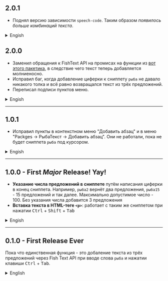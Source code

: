 ## 2.0.1

- Поднял версию зависимости `speech-code`. Таким образом *появилось больше комбинаций текста*.

<details>
<summary>Engish</summary>
*Upraised `speech-code` dependency version. That gives much more combinations of text.*
</details>

## 2.0.0

- Заменил обращения к FishText API на промисах на функции из [вот этого пакетика](https://www.npmjs.com/package/speech-code), в следствие чего текст теперь добавляется молниеносно.
- Исправил баг, когда добавление циферки к сниппету `рыба` не давало никакого толка и всё равно возвращался текст из трёх предложений.
- Переписал подписи пунктов меню.

<details>
<summary>Engish</summary>
<ul>
  <li>_Replaced promise based FishText API calls with the functions from [this package](https://www.npmjs.com/package/speech-code)._</li>
  <li>_Fixed the snippet didn't see a number and still returned 3 sentences._</li>
  <li>_Renamed menu labels._</li>
</ul>
</details>

---

## 1.0.1

- Исправил пункты в контекстном меню "Добавить абзац" и в меню "Packges → РыбаТекст → Добавить абзац". Они не работали, пока не будет сниппета `рыба` под курсором.

<details>
<summary>Engish</summary>
<ul>
  <li>_Fixed "Add paragraph" context menu and "Packges → РыбаТекст → Добавить абзац" commands not working witout the `рыба` snippet under the cursor._</li>
</ul>
</details>

---

## 1.0.0 - First *Major* Release! Yay!
- **Указание числа предложений в сниппете** путём написания циферки в конец сниппета. Например, `рыба2` вернёт два предложения, `рыба15` - 15 предложений и так далее. Максимально допустимое число - 100. Без указания числа добавится 3 предложения
- **Вставка текста в HTML-теге `<p>`**: работает с таким же сниппетом при нажатии <kbd>Ctrl</kbd> + <kbd>Shift</kbd> + <kbd>Tab</kbd>

<details>
<summary>Engish</summary>
<ul>
  <li>_**Defining sentences amount within the snippet** by typing the number of them. For example, `рыба2` will return 2 sentences, `рыба15` will return 15 sentences and so on. The maximum available number is 100. Without the number the snippet will return only 3 sentences._</li>
  <li>_**Inserting the text being wrapped in `<p>` HTML-tag.** Works with the same snippet by pressing the <kbd>Ctrl</kbd> + <kbd>Shift</kbd> + <kbd>Tab</kbd> buttons._</li>
</ul>
</details>

------

## 0.1.0 - First Release Ever
Пока что единственная функция - это добаление текста из трёх предложений через Fish Text API при вводе слова `рыба` и нажатии клавиши <kbd>Ctrl</kbd> + <kbd>Tab</kbd>.

<details>
<summary>English</summary>
<i>The only feature at the moment is putting the text from Fish Text API by typing the `рыба` word and pressing the <kbd>Ctrl</kbd> + <kbd>Tab</kbd> key.</i>
</details>
